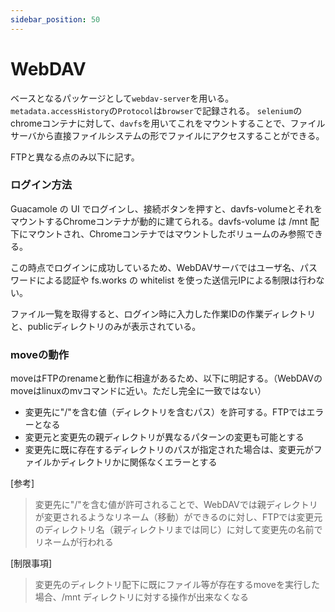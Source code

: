 ```yaml
---
sidebar_position: 50
---
```

# WebDAV
ベースとなるパッケージとして```webdav-server```を用いる。
`metadata.accessHistory`の`Protocol`は`browser`で記録される。
```selenium```のchromeコンテナに対して、```davfs```を用いてこれをマウントすることで、ファイルサーバから直接ファイルシステムの形でファイルにアクセスすることができる。

FTPと異なる点のみ以下に記す。

### ログイン方法
Guacamole の UI でログインし、接続ボタンを押すと、davfs-volumeとそれをマウントするChromeコンテナが動的に建てられる。davfs-volume は /mnt 配下にマウントされ、Chromeコンテナではマウントしたボリュームのみ参照できる。

この時点でログインに成功しているため、WebDAVサーバではユーザ名、パスワードによる認証や fs.works の whitelist を使った送信元IPによる制限は行わない。

ファイル一覧を取得すると、ログイン時に入力した作業IDの作業ディレクトリと、publicディレクトリのみが表示されている。

### moveの動作
moveはFTPのrenameと動作に相違があるため、以下に明記する。（WebDAVのmoveはlinuxのmvコマンドに近い。ただし完全に一致ではない）

- 変更先に"/"を含む値（ディレクトリを含むパス）を許可する。FTPではエラーとなる
- 変更元と変更先の親ディレクトリが異なるパターンの変更も可能とする
- 変更先に既に存在するディレクトリのパスが指定された場合は、変更元がファイルかディレクトリかに関係なくエラーとする

[参考]
> 変更先に"/"を含む値が許可されることで、WebDAVでは親ディレクトリが変更されるようなリネーム（移動）ができるのに対し、FTPでは変更元のディレクトリ名（親ディレクトリまでは同じ）に対して変更先の名前でリネームが行われる

[制限事項]
> 変更先のディレクトリ配下に既にファイル等が存在するmoveを実行した場合、/mnt ディレクトリに対する操作が出来なくなる
